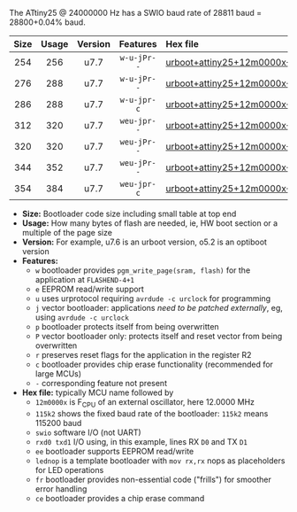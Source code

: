 The ATtiny25 @ 24000000 Hz has a SWIO baud rate of 28811 baud = 28800+0.04% baud.

|Size|Usage|Version|Features|Hex file|
|:-:|:-:|:-:|:-:|:--|
|254|256|u7.7|`w-u-jPr--`|[urboot+attiny25+12m0000x+++14k4_swio_rxb0_txb1_lednop.hex](https://raw.githubusercontent.com/stefanrueger/urboot.hex/main/mcus/attiny25/external_oscillator/fcpu+12m0000_Hz/br+++14k4_bps/urboot+attiny25+12m0000x+++14k4_swio_rxb0_txb1_lednop.hex)|
|276|288|u7.7|`w-u-jPr--`|[urboot+attiny25+12m0000x+++14k4_swio_rxb0_txb1_lednop_fr.hex](https://raw.githubusercontent.com/stefanrueger/urboot.hex/main/mcus/attiny25/external_oscillator/fcpu+12m0000_Hz/br+++14k4_bps/urboot+attiny25+12m0000x+++14k4_swio_rxb0_txb1_lednop_fr.hex)|
|286|288|u7.7|`w-u-jpr-c`|[urboot+attiny25+12m0000x+++14k4_swio_rxb0_txb1_lednop_fr_ce.hex](https://raw.githubusercontent.com/stefanrueger/urboot.hex/main/mcus/attiny25/external_oscillator/fcpu+12m0000_Hz/br+++14k4_bps/urboot+attiny25+12m0000x+++14k4_swio_rxb0_txb1_lednop_fr_ce.hex)|
|312|320|u7.7|`weu-jpr--`|[urboot+attiny25+12m0000x+++14k4_swio_rxb0_txb1_ee_lednop.hex](https://raw.githubusercontent.com/stefanrueger/urboot.hex/main/mcus/attiny25/external_oscillator/fcpu+12m0000_Hz/br+++14k4_bps/urboot+attiny25+12m0000x+++14k4_swio_rxb0_txb1_ee_lednop.hex)|
|320|320|u7.7|`weu-jPr--`|[urboot+attiny25+12m0000x+++14k4_swio_rxb0_txb1_ee.hex](https://raw.githubusercontent.com/stefanrueger/urboot.hex/main/mcus/attiny25/external_oscillator/fcpu+12m0000_Hz/br+++14k4_bps/urboot+attiny25+12m0000x+++14k4_swio_rxb0_txb1_ee.hex)|
|344|352|u7.7|`weu-jPr--`|[urboot+attiny25+12m0000x+++14k4_swio_rxb0_txb1_ee_lednop_fr.hex](https://raw.githubusercontent.com/stefanrueger/urboot.hex/main/mcus/attiny25/external_oscillator/fcpu+12m0000_Hz/br+++14k4_bps/urboot+attiny25+12m0000x+++14k4_swio_rxb0_txb1_ee_lednop_fr.hex)|
|354|384|u7.7|`weu-jpr-c`|[urboot+attiny25+12m0000x+++14k4_swio_rxb0_txb1_ee_lednop_fr_ce.hex](https://raw.githubusercontent.com/stefanrueger/urboot.hex/main/mcus/attiny25/external_oscillator/fcpu+12m0000_Hz/br+++14k4_bps/urboot+attiny25+12m0000x+++14k4_swio_rxb0_txb1_ee_lednop_fr_ce.hex)|

- **Size:** Bootloader code size including small table at top end
- **Usage:** How many bytes of flash are needed, ie, HW boot section or a multiple of the page size
- **Version:** For example, u7.6 is an urboot version, o5.2 is an optiboot version
- **Features:**
  + `w` bootloader provides `pgm_write_page(sram, flash)` for the application at `FLASHEND-4+1`
  + `e` EEPROM read/write support
  + `u` uses urprotocol requiring `avrdude -c urclock` for programming
  + `j` vector bootloader: applications *need to be patched externally*, eg, using `avrdude -c urclock`
  + `p` bootloader protects itself from being overwritten
  + `P` vector bootloader only: protects itself and reset vector from being overwritten
  + `r` preserves reset flags for the application in the register R2
  + `c` bootloader provides chip erase functionality (recommended for large MCUs)
  + `-` corresponding feature not present
- **Hex file:** typically MCU name followed by
  + `12m0000x` is F<sub>CPU</sub> of an external oscillator, here 12.0000 MHz
  + `115k2` shows the fixed baud rate of the bootloader: `115k2` means 115200 baud
  + `swio` software I/O (not UART)
  + `rxd0 txd1` I/O using, in this example, lines RX `D0` and TX `D1`
  + `ee` bootloader supports EEPROM read/write
  + `lednop` is a template bootloader with `mov rx,rx` nops as placeholders for LED operations
  + `fr` bootloader provides non-essential code ("frills") for smoother error handling
  + `ce` bootloader provides a chip erase command
